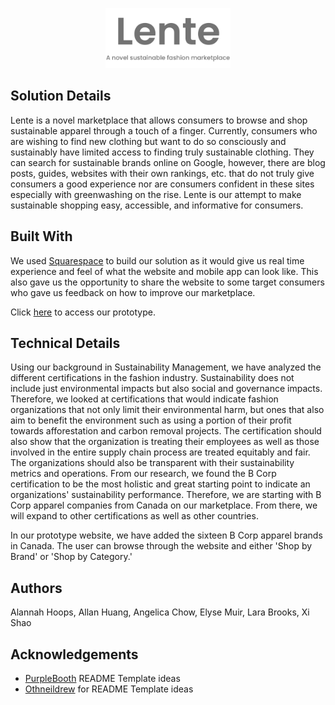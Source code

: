 <p align="center">
<img src="Lente%20Logo%20with%20Tagline.png" width = "200">


## Solution Details
Lente is a novel marketplace that allows consumers to browse and shop sustainable apparel through a touch of a finger. Currently, consumers who are wishing to find new clothing but want to do so consciously and sustainably have limited access to finding truly sustainable clothing. They can search for sustainable brands online on Google, however, there are blog posts, guides, websites with their own rankings, etc. that do not truly give consumers a good experience nor are consumers confident in these sites especially with greenwashing on the rise. Lente is our attempt to make sustainable shopping easy, accessible, and informative for consumers.

## Built With
We used [Squarespace](https://www.squarespace.com/) to build our solution as it would give us real time experience and feel of what the website and mobile app can look like. This also gave us the opportunity to share the website to some target consumers who gave us feedback on how to improve our marketplace.

Click [here](https://lente.squarespace.com/) to access our prototype.

## Technical Details
Using our background in Sustainability Management, we have analyzed the different certifications in the fashion industry. Sustainability does not include just environmental impacts but also social and governance impacts. Therefore, we looked at certifications that would indicate fashion organizations that not only limit their environmental harm, but ones that also aim to benefit the environment such as using a portion of their profit towards afforestation and carbon removal projects. The certification should also show that the organization is treating their employees as well as those involved in the entire supply chain process are treated equitably and fair. The organizations should also be transparent with their sustainability metrics and operations. From our research, we found the B Corp certification to be the most holistic and great starting point to indicate an organizations' sustainability performance. Therefore, we are starting with B Corp apparel companies from Canada on our marketplace. From there, we will expand to other certifications as well as other countries.

In our prototype website, we have added the sixteen B Corp apparel brands in Canada. The user can browse through the website and either 'Shop by Brand' or 'Shop by Category.' 

## Authors
Alannah Hoops, Allan Huang, Angelica Chow, Elyse Muir, Lara Brooks, Xi Shao

## Acknowledgements
* [PurpleBooth](https://gist.github.com/PurpleBooth/109311bb0361f32d87a2#file-readme-template-md) README Template ideas
* [Othneildrew](https://github.com/othneildrew/Best-README-Template/blob/master/BLANK_README.md) for README Template ideas
